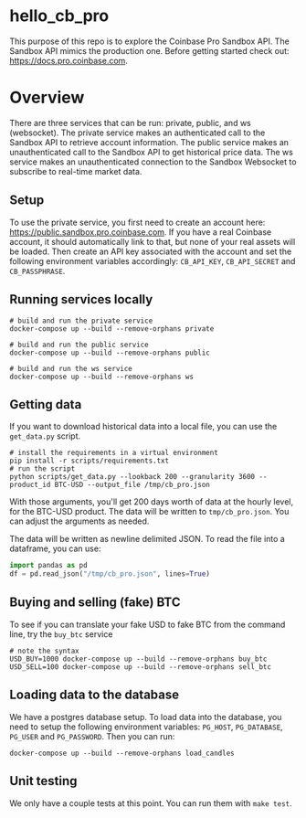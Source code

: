 # hello_cb_pro

This purpose of this repo is to explore the Coinbase Pro Sandbox API.
The Sandbox API mimics the production one.
Before getting started check out: https://docs.pro.coinbase.com.

# Overview

There are three services that can be run: private, public, and ws (websocket).
The private service makes an authenticated call to the Sandbox API to retrieve account information.
The public service makes an unauthenticated call to the Sandbox API to get historical price data.
The ws service makes an unauthenticated connection to the Sandbox Websocket to subscribe to real-time market data.

## Setup

To use the private service, you first need to create an account here: https://public.sandbox.pro.coinbase.com. If you have a real Coinbase account, it should automatically link to that, but none of your real assets will be loaded.
Then create an API key associated with the account and set the following environment variables accordingly:
```CB_API_KEY```, ```CB_API_SECRET``` and ```CB_PASSPHRASE```.

## Running services locally

```shell
# build and run the private service
docker-compose up --build --remove-orphans private

# build and run the public service
docker-compose up --build --remove-orphans public

# build and run the ws service
docker-compose up --build --remove-orphans ws
```

## Getting data

If you want to download historical data into a local file, you can use the ```get_data.py``` script.

```shell
# install the requirements in a virtual environment
pip install -r scripts/requirements.txt
# run the script
python scripts/get_data.py --lookback 200 --granularity 3600 --product_id BTC-USD --output_file /tmp/cb_pro.json
```

With those arguments, you'll get 200 days worth of data at the hourly level, for the BTC-USD product.
The data will be written to ```tmp/cb_pro.json```.
You can adjust the arguments as needed.

The data will be written as newline delimited JSON.
To read the file into a dataframe, you can use:
```python
import pandas as pd
df = pd.read_json("/tmp/cb_pro.json", lines=True)
```

## Buying and selling (fake) BTC

To see if you can translate your fake USD to fake BTC from the command line, try the `buy_btc` service
```shell
# note the syntax
USD_BUY=1000 docker-compose up --build --remove-orphans buy_btc
USD_SELL=100 docker-compose up --build --remove-orphans sell_btc
```

## Loading data to the database

We have a postgres database setup. To load data into the database, you need to setup the following environment variables:
```PG_HOST```, ```PG_DATABASE```, ```PG_USER``` and ```PG_PASSWORD```.
Then you can run:
```shell
docker-compose up --build --remove-orphans load_candles
````

## Unit testing

We only have a couple tests at this point.
You can run them with ```make test```.
